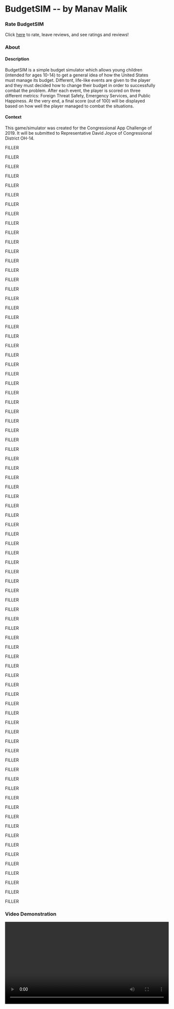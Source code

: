 <link rel="icon" href="favicon.ico" type="image/x-icon"/>  

# BudgetSIM -- by Manav Malik

### Rate BudgetSIM
Click [here](rate.html) to rate, leave reviews, and see ratings and reviews!

### About
#### Description
BudgetSIM is a simple budget simulator which allows young children (intended for ages 10-14) to get a general idea of how the United States must manage its budget. Different, life-like events are given to the player and they must decided how to change their budget in order to successfully combat the problem. After each event, the player is scored on three different metrics: Foreign Threat Safety, Emergency Services, and Public Happiness. At the very end, a final score (out of 100) will be displayed based on how well the player managed to combat the situations.

#### Context
This game/simulator was created for the Congressional App Challenge of 2019. It will be submitted to Representative David Joyce of Congressional District OH-14. 

FILLER

FILLER

FILLER

FILLER

FILLER

FILLER

FILLER

FILLER

FILLER

FILLER

FILLER

FILLER

FILLER

FILLER

FILLER

FILLER

FILLER

FILLER

FILLER

FILLER

FILLER

FILLER

FILLER

FILLER

FILLER

FILLER

FILLER

FILLER

FILLER

FILLER

FILLER

FILLER

FILLER

FILLER

FILLER

FILLER

FILLER

FILLER

FILLER

FILLER

FILLER

FILLER

FILLER

FILLER

FILLER

FILLER

FILLER

FILLER

FILLER

FILLER

FILLER

FILLER

FILLER

FILLER

FILLER

FILLER

FILLER

FILLER

FILLER

FILLER

FILLER

FILLER

FILLER

FILLER

FILLER

FILLER

FILLER

FILLER

FILLER

FILLER

FILLER

FILLER

FILLER

FILLER

FILLER

FILLER

FILLER

FILLER

FILLER

FILLER

FILLER

### Video Demonstration
<video src="video_demo_TEST.mov" width="540" controls preload></video>
